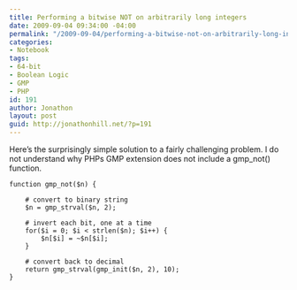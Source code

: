 ```yaml
---
title: Performing a bitwise NOT on arbitrarily long integers
date: 2009-09-04 09:34:00 -04:00
permalink: "/2009-09-04/performing-a-bitwise-not-on-arbitrarily-long-integers/"
categories:
- Notebook
tags:
- 64-bit
- Boolean Logic
- GMP
- PHP
id: 191
author: Jonathon
layout: post
guid: http://jonathonhill.net/?p=191
---
```


Here&#8217;s the surprisingly simple solution to a fairly challenging problem. I do not understand why PHPs GMP extension does not include a gmp_not() function.

    function gmp_not($n) {
    	
    	# convert to binary string
    	$n = gmp_strval($n, 2);
    	
    	# invert each bit, one at a time
    	for($i = 0; $i < strlen($n); $i++) {
    		$n[$i] = ~$n[$i];
    	}
    	
    	# convert back to decimal
    	return gmp_strval(gmp_init($n, 2), 10);
    }